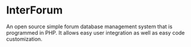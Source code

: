 InterForum
==========

An open source simple forum database management system that is programmed in PHP. It allows easy user integration as well as easy code customization.